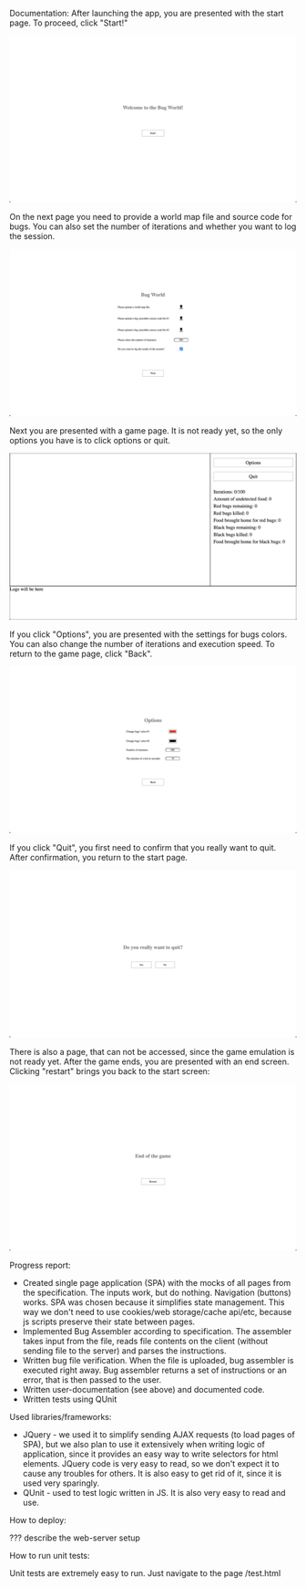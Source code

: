 Documentation:
After launching the app, you are presented with the start page. To proceed, click "Start!"

![Start page](doc/start.png)

On the next page you need to provide a world map file and source code for bugs. You can also set the number of
iterations and whether you want to log the session.

![Settings page](doc/settings.png)

Next you are presented with a game page. It is not ready yet, so the only options you have is to click options or quit.

![Game page](doc/game.png)

If you click "Options", you are presented with the settings for bugs colors. You can also change the number of
iterations and execution speed. To return to the game page, click "Back".

![Options page](doc/options.png)

If you click "Quit", you first need to confirm that you really want to quit. After confirmation, you return to the start
page.

![Quit page](doc/quit.png)

There is also a page, that can not be accessed, since the game emulation is not ready yet.
After the game ends, you are presented with an end screen. Clicking "restart" brings you back to the start screen:

![End page](doc/end.png)

Progress report:

* Created single page application (SPA) with the mocks of all pages from the specification. The inputs work, but do
  nothing. Navigation (buttons) works. SPA was chosen because it simplifies state management. This way we don't need to
  use cookies/web storage/cache api/etc, because js scripts preserve their state between pages.
* Implemented Bug Assembler according to specification. The assembler takes input from the file, reads file contents on
  the client (without sending file to the server) and parses the instructions.
* Written bug file verification. When the file is uploaded, bug assembler is executed right away. Bug assembler returns
  a set of instructions or an error, that is then passed to the user.
* Written user-documentation (see above) and documented code.
* Written tests using QUnit

Used libraries/frameworks:

* JQuery - we used it to simplify sending AJAX requests (to load pages of SPA), but we also plan to use it extensively
  when writing logic of application, since it provides an easy way to write selectors for html elements. JQuery code is
  very easy to read, so we don't expect it to cause any troubles for others. It is also easy to get rid of it, since it
  is used very sparingly.
* QUnit - used to test logic written in JS. It is also very easy to read and use.

How to deploy:

??? describe the web-server setup

How to run unit tests:

Unit tests are extremely easy to run. Just navigate to the page /test.html
